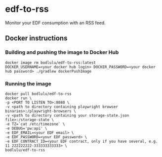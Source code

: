 # edf-to-rss

Monitor your EDF consumption with an RSS feed.

## Docker instructions

### Building and pushing the image to Docker Hub

```
docker image rm bodlulu/edf-to-rss:latest
DOCKER_USERNAME=<your docker hub login> DOCKER_PASSWORD=<your docker hub password> ./gradlew dockerPushImage
```

### Running the image

```
docker pull bodlulu/edf-to-rss
docker run \
-p <PORT TO LISTEN TO>:8080 \
-v <path to directory containing playwright browser binaries>:/playwright-browsers \
-v <path to directory containing your storage-state.json file>:/storage-state \
-e TZ=`cat /etc/timezone` \
-e DEBUG='pw:api' \
-e EDF_EMAIL=<your EDF email> \
-e EDF_PASSWORD=<your EDF password> \
-e EDF_CONTRACT_ID=<your EDF contract, only if you have several, e.g. 11 222222222-333333333333> \
bodlulu/edf-to-rss
```
